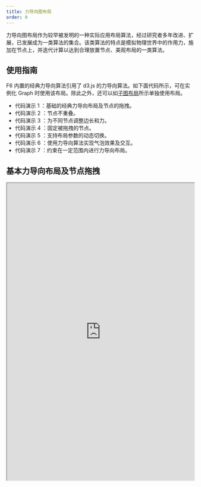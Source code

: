 ```yaml
---
title: 力导向图布局
order: 0
---
```


力导向图布局作为较早被发明的一种实际应用布局算法，经过研究者多年改进、扩展，已发展成为一类算法的集合。该类算法的特点是模拟物理世界中的作用力，施加在节点上，并迭代计算以达到合理放置节点、美观布局的一类算法。

## 使用指南

F6 内置的经典力导向算法引用了 d3.js 的力导向算法。如下面代码所示，可在实例化 Graph 时使用该布局。除此之外，还可以如[子图布局](/zh/docs/manual/middle/layout/sub-layout)所示单独使用布局。

- 代码演示 1 ：基础的经典力导向布局及节点的拖拽。
- 代码演示 2 ：节点不重叠。
- 代码演示 3 ：为不同节点调整边长和力。
- 代码演示 4 ：固定被拖拽的节点。
- 代码演示 5 ：支持布局参数的动态切换。
- 代码演示 6 ：使用力导向算法实现气泡效果及交互。
- 代码演示 7 ：约束在一定范围内进行力导向布局。

## 基本力导向布局及节点拖拽

<iframe src="https://herbox-embed.alipay.com/p/f6/demo_generalgraph_basicforcedirected?editorSlider=expand&previewZoom=100" width="100%" height=800/>
